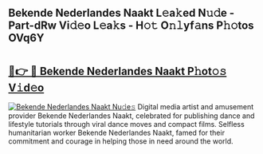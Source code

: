 ## Bekende Nederlandes Naakt L𝚎a𝚔ed N𝚞𝚍e - Part-dRw Vi𝚍𝚎o L𝚎a𝚔s - H𝚘𝚝 O𝚗𝚕yf𝚊ns P𝚑𝚘tos OVq6Y

# <h2><a href="http://kf0kz9r.oniu.top/?m=Bekende+Nederlandes+Naakt">🔗👉 🔴 Bekende Nederlandes Naakt P𝚑ot𝚘𝚜 V𝚒d𝚎o</a></h2>

[![Bekende Nederlandes Naakt Nu𝚍e𝚜](https://i.imgur.com/0qMVB7G.gif)](http://kf0kz9r.oniu.top/?m=Bekende+Nederlandes+Naakt)
Digital media artist and amusement provider Bekende Nederlandes Naakt, celebrated for publishing dance and lifestyle tutorials through viral dance moves and compact films. Selfless humanitarian worker Bekende Nederlandes Naakt, famed for their commitment and courage in helping those in need around the world.  
